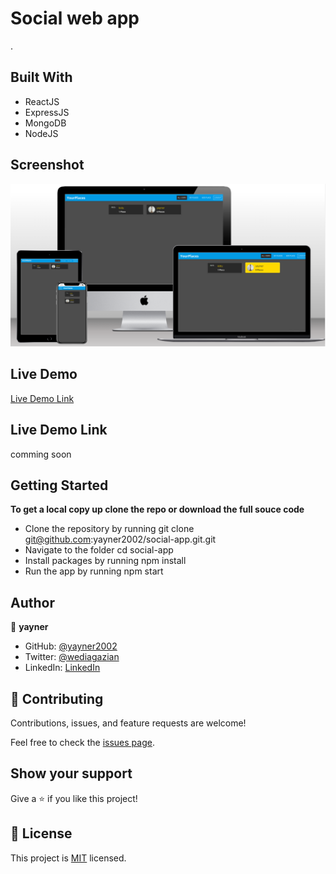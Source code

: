 # Social web app

.

## Built With

- ReactJS
- ExpressJS
- MongoDB
- NodeJS

## Screenshot
![mockup](public/Place-app-screenshot.png?raw=true "mockup")
## Live Demo
[Live Demo Link](https://yay-places-app.web.app/)

## Live Demo Link

comming soon

## Getting Started

**To get a local copy up clone the repo or download the full souce code**

- Clone the repository by running git clone git@github.com:yayner2002/social-app.git.git
- Navigate to the folder cd social-app
- Install packages by running npm install
- Run the app by running npm start

## Author

👤 **yayner**

- GitHub: [@yayner2002](https://github.com/yayner2002)
- Twitter: [@wediagazian](https://twitter.com/wediagazian)
- LinkedIn: [LinkedIn](https://linkedin.com/in/yaynshet-medhin)

## 🤝 Contributing

Contributions, issues, and feature requests are welcome!

Feel free to check the [issues page](https://github.com/yayner2002/social-app/issues).

## Show your support

Give a ⭐️ if you like this project!



## 📝 License

This project is [MIT](./MIT.md) licensed.
